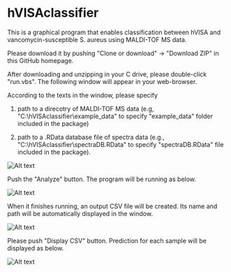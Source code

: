 # hVISAclassifier

This is a graphical program that enables classification between hVISA and vancomycin-susceptible S. aureus using MALDI-TOF MS data.  

Please download it by pushing "Clone or download" -> "Download ZIP" in this GitHub homepage.

After downloading and unzipping in your C drive, please double-click "run.vbs".  The following window will appear in your web-browser.  

According to the texts in the window, please specify 
1) path to a direcotry of MALDI-TOF MS data (e.g, "C:\hVISAclassifier\example_data" to specify "example_data" folder included in the package)

2) path to a .RData database file of spectra data (e.g., "C:\hVISAclassifier\spectraDB.RData" to specify "spectraDB.RData" file included in the package). 

![Alt text](http://yahara.hustle.ne.jp/projects/lftp_tmp/hVISAclassifier_main_window1.png "hVISAclassifier_main_window1")

Push the "Analyze" button.  The program will be running as below.


![Alt text](http://yahara.hustle.ne.jp/projects/lftp_tmp/hVISAclassifier_main_window3.png "hVISAclassifier_main_window3")

When it finishes running, an output CSV file will be created.  Its name and path will be automatically displayed in the window.

![Alt text](http://yahara.hustle.ne.jp/projects/lftp_tmp/hVISAclassifier_main_window4.png "hVISAclassifier_main_window4")

Please push "Display CSV" button.  Prediction for each sample will be displayed as below.

![Alt text](http://yahara.hustle.ne.jp/projects/lftp_tmp/hVISAclassifier_main_window5.png "hVISAclassifier_main_window5")


